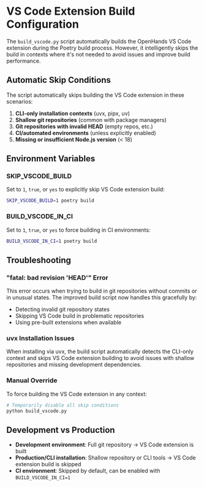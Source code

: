 # VS Code Extension Build Configuration

The `build_vscode.py` script automatically builds the OpenHands VS Code extension during the Poetry build process. However, it intelligently skips the build in contexts where it's not needed to avoid issues and improve build performance.

## Automatic Skip Conditions

The script automatically skips building the VS Code extension in these scenarios:

1. **CLI-only installation contexts** (uvx, pipx, uv)
2. **Shallow git repositories** (common with package managers)
3. **Git repositories with invalid HEAD** (empty repos, etc.)
4. **CI/automated environments** (unless explicitly enabled)
5. **Missing or insufficient Node.js version** (< 18)

## Environment Variables

### SKIP_VSCODE_BUILD
Set to `1`, `true`, or `yes` to explicitly skip VS Code extension build:
```bash
SKIP_VSCODE_BUILD=1 poetry build
```

### BUILD_VSCODE_IN_CI
Set to `1`, `true`, or `yes` to force building in CI environments:
```bash
BUILD_VSCODE_IN_CI=1 poetry build
```

## Troubleshooting

### "fatal: bad revision 'HEAD'" Error
This error occurs when trying to build in git repositories without commits or in unusual states. The improved build script now handles this gracefully by:
- Detecting invalid git repository states
- Skipping VS Code build in problematic repositories
- Using pre-built extensions when available

### uvx Installation Issues
When installing via uvx, the build script automatically detects the CLI-only context and skips VS Code extension building to avoid issues with shallow repositories and missing development dependencies.

### Manual Override
To force building the VS Code extension in any context:
```bash
# Temporarily disable all skip conditions
python build_vscode.py
```

## Development vs Production

- **Development environment**: Full git repository → VS Code extension is built
- **Production/CLI installation**: Shallow repository or CLI tools → VS Code extension build is skipped
- **CI environment**: Skipped by default, can be enabled with `BUILD_VSCODE_IN_CI=1`
